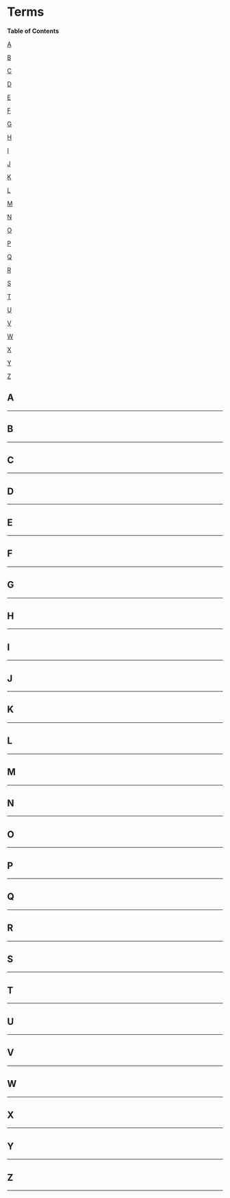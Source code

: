 # Terms

**Table of Contents**

[A]()

[B]()

[C]()

[D]()

[E]()

[F]()

[G]()

[H]()

[I]()

[J]()

[K]()

[L]()

[M]()

[N]()

[O]()

[P]()

[Q]()

[R]()

[S]()

[T]()

[U]()

[V]()

[W]()

[X]()

[Y]()

[Z]()

## A
-----------------------------------------------

## B
-----------------------------------------------

## C
-----------------------------------------------

## D
-----------------------------------------------

## E
-----------------------------------------------

## F
-----------------------------------------------

## G
-----------------------------------------------

## H
-----------------------------------------------

## I
-----------------------------------------------

## J
-----------------------------------------------

## K
-----------------------------------------------

## L
-----------------------------------------------

## M
-----------------------------------------------

## N
-----------------------------------------------

## O
-----------------------------------------------

## P
-----------------------------------------------

## Q
-----------------------------------------------

## R
-----------------------------------------------

## S
-----------------------------------------------

## T
-----------------------------------------------

## U
-----------------------------------------------

## V
-----------------------------------------------

## W
-----------------------------------------------

## X
-----------------------------------------------

## Y
-----------------------------------------------

## Z
-----------------------------------------------




